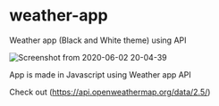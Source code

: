# weather-app
Weather app (Black and White theme) using API

![Screenshot from 2020-06-02 20-04-39](https://user-images.githubusercontent.com/53994979/83542847-966ae580-a50c-11ea-90fb-59474679e5d7.png)

App is made in Javascript using Weather app API 

Check out (https://api.openweathermap.org/data/2.5/)
